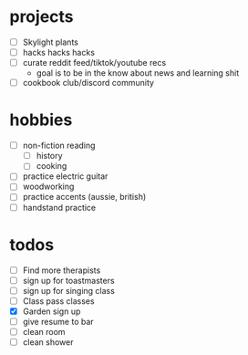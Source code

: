 
# projects
-  [ ] Skylight plants
-  [ ] hacks hacks hacks
-  [ ] curate reddit feed/tiktok/youtube recs
	- goal is to be in the know about news and learning shit
- [ ] cookbook club/discord community

# hobbies
- [ ] non-fiction reading
	- [ ]  history
	- [ ]  cooking
- [ ] practice electric guitar
- [ ] woodworking
- [ ] practice accents (aussie, british)
- [ ] handstand practice

# todos
- [ ] Find more therapists
- [ ] sign up for toastmasters
- [ ] sign up for singing class
- [ ] Class pass classes
- [x] Garden sign up
- [ ] give resume to bar
- [ ] clean room
- [ ] clean shower